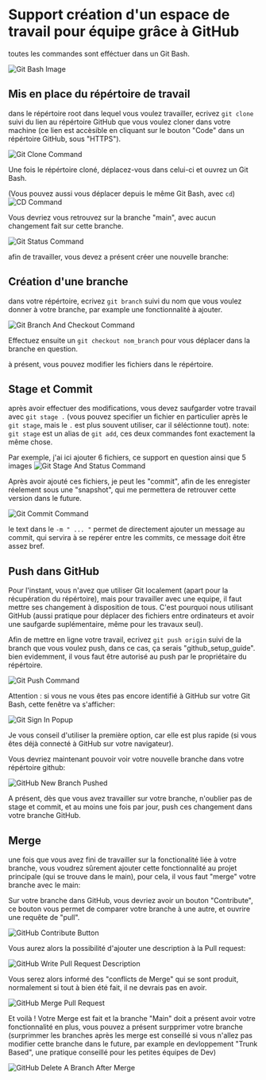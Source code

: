 # Support création d'un espace de travail pour équipe grâce à GitHub

toutes les commandes sont efféctuer dans un Git Bash.

![Git Bash Image](/github_setup_images/git_bash_highlight.png "Open Git Bash")

## Mis en place du répértoire de travail

dans le répértoire root dans lequel vous voulez travailler, ecrivez
`git clone`
suivi du lien au répértoire GitHub que vous voulez cloner dans votre machine (ce lien est accèsible en cliquant sur le bouton "Code" dans un répértoire GitHub, sous "HTTPS").

![Git Clone Command](/github_setup_images/git_clone_command.png "Clone Remote Repository")

Une fois le répértoire cloné, déplacez-vous dans celui-ci et ouvrez un Git Bash.

(Vous pouvez aussi vous déplacer depuis le même Git Bash, avec `cd`)
![CD Command](/github_setup_images/get_to_cloned_repository.png "Get To Cloned Repository")

Vous devriez vous retrouvez sur la branche "main", avec aucun changement fait sur cette branche.

![Git Status Command](/github_setup_images/git_status_command.png "Get Repository Status")

afin de travailler, vous devez a présent créer une nouvelle branche:

## Création d'une branche

dans votre répértoire, ecrivez
`git branch`
suivi du nom que vous voulez donner à votre branche, par example une fonctionnalité à ajouter.

![Git Branch And Checkout Command](/github_setup_images/git_branch_and_checkout_command.png "Create And Move To Branch")

Effectuez ensuite un `git checkout nom_branch` pour vous déplacer dans la branche en question.

à présent, vous pouvez modifier les fichiers dans le répértoire.

## Stage et Commit

après avoir effectuer des modifications, vous devez saufgarder votre travail avec `git stage .` (vous pouvez specifier un fichier en particulier après le `git stage`, mais le `.` est plus souvent utiliser, car il séléctionne tout).
note: `git stage` est un alias de `git add`, ces deux commandes font exactement la même chose.

Par exemple, j'ai ici ajouter 6 fichiers, ce support en question ainsi que 5 images
![Git Stage And Status Command](/github_setup_images/git_stage_and_status_command.png "Stage Changes And Display Branch Status")

Après avoir ajouté ces fichiers, je peut les "commit", afin de les enregister réelement sous une "snapshot", qui me permettera de retrouver cette version dans le future.

![Git Commit Command](/github_setup_images/git_commit_command.png "Commit Stages Changes")

le text dans le `-m " ... "` permet de directement ajouter un message au commit, qui servira à se repérer entre les commits, ce message doit être assez bref.

## Push dans GitHub

Pour l'instant, vous n'avez que utiliser Git localement (apart pour la récupération du répértoire), mais pour travailler avec une equipe, il faut mettre ses changement à disposition de tous.
C'est pourquoi nous utilisant GitHub (aussi pratique pour déplacer des fichiers entre ordinateurs et avoir une saufgarde suplémentaire, même pour les travaux seul).

Afin de mettre en ligne votre travail, ecrivez
`git push origin`
suivi de la branch que vous voulez push, dans ce cas, ça serais "github_setup_guide".
bien evidemment, il vous faut être autorisé au push par le propriétaire du répértoire.

![Git Push Command](/github_setup_images/git_push_command.png "Push To Repository")

Attention : si vous ne vous êtes pas encore identifié à GitHub sur votre Git Bash, cette fenêtre va s'afficher:

![Git Sign In Popup](/github_setup_images/gitbuh_sign_in_popup.png "Sign In GitHub")

Je vous conseil d'utiliser la première option, car elle est plus rapide (si vous êtes déjà connecté à GitHub sur votre navigateur).

Vous devriez maintenant pouvoir voir votre nouvelle branche dans votre répértoire github:

![GitHub New Branch Pushed](/github_setup_images/github_new_branch_pushed.png "Successful Push In GitHub")

A présent, dès que vous avez travailler sur votre branche, n'oublier pas de stage et commit, et au moins une fois par jour, push ces changement dans votre branche GitHub.

## Merge

une fois que vous avez fini de travailler sur la fonctionalité liée à votre branche, vous voudrez sûrement ajouter cette fonctionnalité au projet principale (qui se trouve dans le main), pour cela, il vous faut "merge" votre branche avec le main:

Sur votre branche dans GitHub, vous devriez avoir un bouton "Contribute", ce bouton vous permet de comparer votre branche à une autre, et ouvrire une requête de "pull".

![GitHub Contribute Button](/github_setup_images/github_compare_and_pull_request.png "Compare Or Open Pull Request")

Vous aurez alors la possibilité d'ajouter une description à la Pull request:

![GitHub Write Pull Request Description](/github_setup_images/github_write_pull_request_desription.png "Add A Description To Your Pull Request")

Vous serez alors informé des "conflicts de Merge" qui se sont produit, normalement si tout à bien été fait, il ne devrais pas en avoir.


![GitHub Merge Pull Request](/github_setup_images/github_merge_pull_request.png "Merge A GitHub Branch To Another")

Et voilà ! Votre Merge est fait et la branche "Main" doit a présent avoir votre fonctionnalité en plus, vous pouvez a présent surpprimer votre branche (surprimmer les branches après les merge est conseillé si vous n'allez pas modifier cette branche dans le future, par example en devloppement "Trunk Based", une pratique conseillé pour les petites équipes de Dev)

![GitHub Delete A Branch After Merge](/github_setup_images/github_delete_branch_after_merge.png "Delete A Branch After Merging It")


